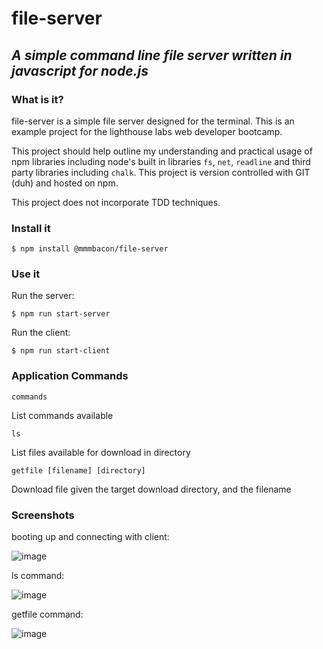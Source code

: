# file-server
## *A simple command line file server written in javascript for node.js*
### What is it?

file-server is a simple file server designed for the terminal. This is an example project for the lighthouse labs web developer bootcamp. 

This project should help outline my understanding and practical usage of npm libraries including node's built in libraries ```fs```, ```net```, ```readline``` and third party libraries including ```chalk```. This project is version controlled with GIT (duh) and hosted on npm.

This project does not incorporate TDD techniques.

### Install it

```$ npm install @mmmbacon/file-server```


### Use it

Run the server:

```$ npm run start-server```

Run the client:

```$ npm run start-client```

### Application Commands

```commands``` 

List commands available

```ls``` 

List files available for download in directory

```getfile [filename] [directory]``` 

Download file given the target download directory, and the filename

### Screenshots

booting up and connecting with client:

![image](https://user-images.githubusercontent.com/8649801/114635198-7a35ea00-9c81-11eb-8b24-c116c32ee699.png)

ls command:

![image](https://user-images.githubusercontent.com/8649801/114635399-e1ec3500-9c81-11eb-9c48-f4d1eabc98ff.png)

getfile command:

![image](https://user-images.githubusercontent.com/8649801/114635449-fc261300-9c81-11eb-936b-c677728221a7.png)



